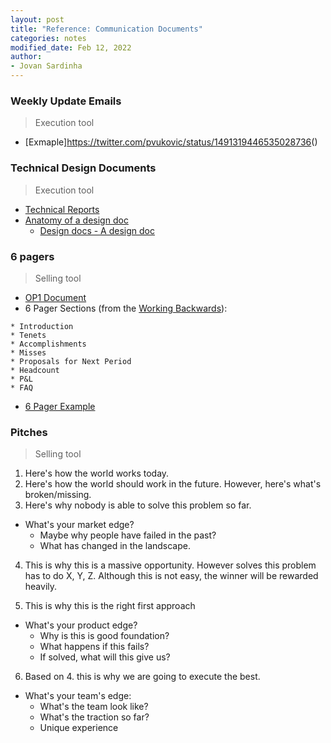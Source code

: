 ```yaml
---
layout: post
title: "Reference: Communication Documents"
categories: notes
modified_date: Feb 12, 2022
author:
- Jovan Sardinha
---
```


### Weekly Update Emails

> Execution tool

* [Exmaple]<https://twitter.com/pvukovic/status/1491319446535028736>()

### Technical Design Documents

> Execution tool

* [Technical Reports](https://www.edwardtufte.com/bboard/q-and-a-fetch-msg?msg_id=0001yB&topic_id=1)
* [Anatomy of a design doc](https://www.industrialempathy.com/posts/design-docs-at-google/)
  * [Design docs - A design doc](https://www.industrialempathy.com/posts/design-doc-a-design-doc/)

### 6 pagers

> Selling tool

* [OP1 Document](https://medium.com/intrico-io/strategic-tool-op1-document-4cfb6da41d5a)
* 6 Pager Sections (from the [Working Backwards](https://www.amazon.com/dp/B08N5LPVY3/ref=dp-kindle-redirect?_encoding=UTF8&btkr=1)):

```text
* Introduction
* Tenets
* Accomplishments
* Misses
* Proposals for Next Period
* Headcount
* P&L
* FAQ
```

* [6 Pager Example](https://docs.google.com/document/d/1LPh1LWx1z67YFo67DENYUGBaoKk39dtX7rWAeQHXzhg/edit)

### Pitches

> Selling tool

1. Here's how the world works today.
2. Here's how the world should work in the future. However, here's what's broken/missing.
3. Here's why nobody is able to solve this problem so far.

* What's your market edge?
  * Maybe why people have failed in the past?
  * What has changed in the landscape.

4. This is why this is a massive opportunity. However solves this problem has to do X, Y, Z. Although this is not easy, the winner will be rewarded heavily.

5. This is why this is the right first approach

* What's your product edge?
  * Why is this is good foundation?
  * What happens if this fails?
  * If solved, what will this give us?

6. Based on 4. this is why we are going to execute the best.

* What's your team's edge:
  * What's the team look like?
  * What's the traction so far?
  * Unique experience
